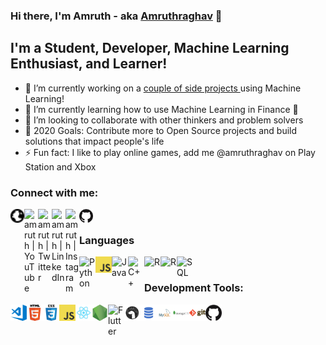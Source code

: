 
<!--
**amruthraghav/amruthraghav** is a ✨ _special_ ✨ repository because its `README.md` (this file) appears on your GitHub profile.

Here are some ideas to get you started:

- 🔭 I’m currently working on ...
- 🌱 I’m currently learning ...
- 👯 I’m looking to collaborate on ...
- 🤔 I’m looking for help with ...
- 💬 Ask me about ...
- 📫 How to reach me: ...
- 😄 Pronouns: ...
- ⚡ Fun fact: ...
-->

### Hi there, I'm Amruth - aka [Amruthraghav][website] 👋

## I'm a Student, Developer, Machine Learning Enthusiast, and Learner!
- 🔭 I’m currently working on a [couple of side projects ][website] using Machine Learning!
- 🌱 I’m currently learning how to use Machine Learning in Finance 🤣
- 👯 I’m looking to collaborate with other thinkers and problem solvers
- 🥅 2020 Goals: Contribute more to Open Source projects and build solutions that impact people's life
- ⚡ Fun fact: I like to play online games, add me @amruthraghav on Play Station and Xbox

### Connect with me:

[<img align="left" alt="amruth.com" width="22px" src="https://raw.githubusercontent.com/iconic/open-iconic/master/svg/globe.svg" />][website]
[<img align="left" alt="amruth | YouTube" width="22px" src="https://cdn.jsdelivr.net/npm/simple-icons@v3/icons/youtube.svg" />][youtube]
[<img align="left" alt="amruth | Twitter" width="22px" src="https://cdn.jsdelivr.net/npm/simple-icons@v3/icons/twitter.svg" />][twitter]
[<img align="left" alt="amruth | LinkedIn" width="22px" src="https://cdn.jsdelivr.net/npm/simple-icons@v3/icons/linkedin.svg" />][linkedin]
[<img align="left" alt="amruth | Instagram" width="22px" src="https://cdn.jsdelivr.net/npm/simple-icons@v3/icons/instagram.svg" />][instagram]
[<img align="left" alt="amruth | Instagram" width="22px" src="https://raw.githubusercontent.com/github/explore/78df643247d429f6cc873026c0622819ad797942/topics/github/github.png" />][github]

<br />

### Languages


[<img align="left" alt="Python" width="26px" src="https://img.icons8.com/color/48/000000/python.png" />][github]
[<img align="left" alt="JavaScript" width="26px" src="https://raw.githubusercontent.com/github/explore/80688e429a7d4ef2fca1e82350fe8e3517d3494d/topics/javascript/javascript.png" />][github]
[<img align="left" alt="Java" width="26px" src="https://img.icons8.com/color/48/000000/java-coffee-cup-logo.png" />][github]
[<img align="left" alt="C++" width="26px" src="https://img.icons8.com/color/48/000000/c-plus-plus-logo.png" />][github]
[<img align="left" alt="R" width="26px" src="https://img.icons8.com/dusk/48/000000/r.png" />][github]
[<img align="left" alt="R" width="26px" src="https://img.icons8.com/color/48/000000/swift.png" />][github]
[<img align="left" alt="SQL" width="26px" src="https://img.icons8.com/color/48/000000/sql.png" />][github]

<br />

### Development Tools:

[<img align="left" alt="Visual Studio Code" width="26px" src="https://raw.githubusercontent.com/github/explore/80688e429a7d4ef2fca1e82350fe8e3517d3494d/topics/visual-studio-code/visual-studio-code.png" />][github]
[<img align="left" alt="HTML5" width="26px" src="https://raw.githubusercontent.com/github/explore/80688e429a7d4ef2fca1e82350fe8e3517d3494d/topics/html/html.png" />][github]
[<img align="left" alt="CSS3" width="26px" src="https://raw.githubusercontent.com/github/explore/80688e429a7d4ef2fca1e82350fe8e3517d3494d/topics/css/css.png" />][cssplaylist]
[<img align="left" alt="JavaScript" width="26px" src="https://raw.githubusercontent.com/github/explore/80688e429a7d4ef2fca1e82350fe8e3517d3494d/topics/javascript/javascript.png" />][jsplaylist]
[<img align="left" alt="React" width="26px" src="https://raw.githubusercontent.com/github/explore/80688e429a7d4ef2fca1e82350fe8e3517d3494d/topics/react/react.png" />][reactplaylist]
[<img align="left" alt="Node.js" width="26px" src="https://raw.githubusercontent.com/github/explore/80688e429a7d4ef2fca1e82350fe8e3517d3494d/topics/nodejs/nodejs.png" />][github]
[<img align="left" alt="Flutter" width="26px" src="https://img.icons8.com/color/48/000000/flutter.png" />][github]
[<img align="left" alt="Deno" width="26px" src="https://raw.githubusercontent.com/github/explore/361e2821e2dea67711cde99c9c40ed357061cf27/topics/deno/deno.png" />][github]
[<img align="left" alt="SQL" width="26px" src="https://raw.githubusercontent.com/github/explore/80688e429a7d4ef2fca1e82350fe8e3517d3494d/topics/sql/sql.png" />][github]
[<img align="left" alt="MySQL" width="26px" src="https://raw.githubusercontent.com/github/explore/80688e429a7d4ef2fca1e82350fe8e3517d3494d/topics/mysql/mysql.png" />][github]
[<img align="left" alt="MongoDB" width="26px" src="https://raw.githubusercontent.com/github/explore/80688e429a7d4ef2fca1e82350fe8e3517d3494d/topics/mongodb/mongodb.png" />][github]
[<img align="left" alt="Git" width="26px" src="https://raw.githubusercontent.com/github/explore/80688e429a7d4ef2fca1e82350fe8e3517d3494d/topics/git/git.png" />][github]
[<img align="left" alt="GitHub" width="26px" src="https://raw.githubusercontent.com/github/explore/78df643247d429f6cc873026c0622819ad797942/topics/github/github.png" />][github]


<br />
<br />


[website]: https://amruthraghav.github.io
[github]: https://github.com/amruthraghav
[twitter]: https://twitter.com/amruth_raghav
[youtube]: https://youtube.com/amruth1999
[instagram]: https://www.instagram.com/amruthraghav/
[linkedin]: https://www.linkedin.com/in/gopalakrishnan-amruthraghav/
[jsplaylist]: https://www.youtube.com/playlist?list=PLkwxH9e_vrALRJKu7wfXby3MKeflhTu6B
[cssplaylist]: https://www.youtube.com/playlist?list=PLkwxH9e_vrALSdvZuEh6gqQdmDoDIoqz4
[reactplaylist]: https://www.youtube.com/playlist?list=PLkwxH9e_vrAK4TdffpxKY3QGyHCpxFcQ0
